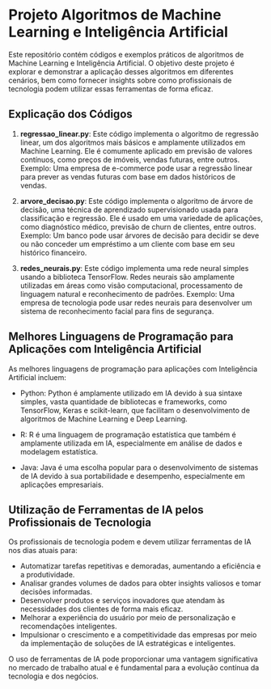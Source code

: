 # Projeto Algoritmos de Machine Learning e Inteligência Artificial

Este repositório contém códigos e exemplos práticos de algoritmos de Machine Learning e Inteligência Artificial. O objetivo deste projeto é explorar e demonstrar a aplicação desses algoritmos em diferentes cenários, bem como fornecer insights sobre como profissionais de tecnologia podem utilizar essas ferramentas de forma eficaz.

## Explicação dos Códigos

1. **regressao_linear.py**: Este código implementa o algoritmo de regressão linear, um dos algoritmos mais básicos e amplamente utilizados em Machine Learning. Ele é comumente aplicado em previsão de valores contínuos, como preços de imóveis, vendas futuras, entre outros. Exemplo: Uma empresa de e-commerce pode usar a regressão linear para prever as vendas futuras com base em dados históricos de vendas.

2. **arvore_decisao.py**: Este código implementa o algoritmo de árvore de decisão, uma técnica de aprendizado supervisionado usada para classificação e regressão. Ele é usado em uma variedade de aplicações, como diagnóstico médico, previsão de churn de clientes, entre outros. Exemplo: Um banco pode usar árvores de decisão para decidir se deve ou não conceder um empréstimo a um cliente com base em seu histórico financeiro.

3. **redes_neurais.py**: Este código implementa uma rede neural simples usando a biblioteca TensorFlow. Redes neurais são amplamente utilizadas em áreas como visão computacional, processamento de linguagem natural e reconhecimento de padrões. Exemplo: Uma empresa de tecnologia pode usar redes neurais para desenvolver um sistema de reconhecimento facial para fins de segurança.

## Melhores Linguagens de Programação para Aplicações com Inteligência Artificial

As melhores linguagens de programação para aplicações com Inteligência Artificial incluem:

- Python: Python é amplamente utilizado em IA devido à sua sintaxe simples, vasta quantidade de bibliotecas e frameworks, como TensorFlow, Keras e scikit-learn, que facilitam o desenvolvimento de algoritmos de Machine Learning e Deep Learning.

- R: R é uma linguagem de programação estatística que também é amplamente utilizada em IA, especialmente em análise de dados e modelagem estatística.

- Java: Java é uma escolha popular para o desenvolvimento de sistemas de IA devido à sua portabilidade e desempenho, especialmente em aplicações empresariais.

## Utilização de Ferramentas de IA pelos Profissionais de Tecnologia

Os profissionais de tecnologia podem e devem utilizar ferramentas de IA nos dias atuais para:

- Automatizar tarefas repetitivas e demoradas, aumentando a eficiência e a produtividade.
- Analisar grandes volumes de dados para obter insights valiosos e tomar decisões informadas.
- Desenvolver produtos e serviços inovadores que atendam às necessidades dos clientes de forma mais eficaz.
- Melhorar a experiência do usuário por meio de personalização e recomendações inteligentes.
- Impulsionar o crescimento e a competitividade das empresas por meio da implementação de soluções de IA estratégicas e inteligentes.

O uso de ferramentas de IA pode proporcionar uma vantagem significativa no mercado de trabalho atual e é fundamental para a evolução contínua da tecnologia e dos negócios.
